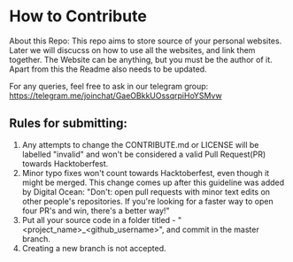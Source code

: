 # How to Contribute

About this Repo: This repo aims to store source of your personal websites. Later we will discucss on how to use all the websites, and link them together.
                 The Website can be anything, but you must be the author of it.
                 Apart from this the Readme also needs to be updated.

For any queries, feel free to ask in our telegram group: https://telegram.me/joinchat/GaeOBkkUOssqrpiHoYSMvw

## Rules for submitting:

1. Any attempts to change the CONTRIBUTE.md or LICENSE will be labelled "invalid" and won't be considered a valid Pull Request(PR) towards Hacktoberfest.
2. Minor typo fixes won't count towards Hacktoberfest, even though it might be merged. This change comes up after this guideline was added by Digital Ocean:
  "Don't: open pull requests with minor text edits on other people's repositories. If you're looking for a faster way to open four PR's and win, there's a better way!"
3. Put all your source code in a folder titled - "<project_name>_<github_username>", and commit in the master branch. 
4. Creating a new branch is not accepted. 
